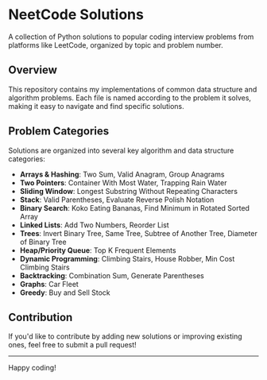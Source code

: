 # NeetCode Solutions

A collection of Python solutions to popular coding interview problems from platforms like LeetCode, organized by topic and problem number.

## Overview

This repository contains my implementations of common data structure and algorithm problems. Each file is named according to the problem it solves, making it easy to navigate and find specific solutions.

## Problem Categories

Solutions are organized into several key algorithm and data structure categories:

- **Arrays & Hashing**: Two Sum, Valid Anagram, Group Anagrams
- **Two Pointers**: Container With Most Water, Trapping Rain Water
- **Sliding Window**: Longest Substring Without Repeating Characters
- **Stack**: Valid Parentheses, Evaluate Reverse Polish Notation
- **Binary Search**: Koko Eating Bananas, Find Minimum in Rotated Sorted Array
- **Linked Lists**: Add Two Numbers, Reorder List
- **Trees**: Invert Binary Tree, Same Tree, Subtree of Another Tree, Diameter of Binary Tree
- **Heap/Priority Queue**: Top K Frequent Elements
- **Dynamic Programming**: Climbing Stairs, House Robber, Min Cost Climbing Stairs
- **Backtracking**: Combination Sum, Generate Parentheses
- **Graphs**: Car Fleet
- **Greedy**: Buy and Sell Stock

## Contribution

If you'd like to contribute by adding new solutions or improving existing ones, feel free to submit a pull request!


---

Happy coding!
